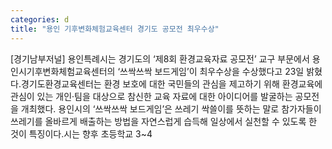 ```yaml
---
categories: d
title: "용인 기후변화체험교육센터 경기도 공모전 최우수상"
---
```

[경기남부저널] 용인특례시는 경기도의 ‘제8회 환경교육자료 공모전’ 교구 부문에서 용인시기후변화체험교육센터의 ‘쓰싹쓰싹 보드게임’이 최우수상을 수상했다고 23일 밝혔다.경기도환경교육센터는 환경 보호에 대한 국민들의 관심을 제고하기 위해 환경교육에 관심이 있는 개인·팀을 대상으로 참신한 교육 자료에 대한 아이디어를 발굴하는 공모전을 개최했다. 용인시의 ‘쓰싹쓰싹 보드게임’은 쓰레기 싹쓸이를 뜻하는 말로 참가자들이 쓰레기를 올바르게 배출하는 방법을 자연스럽게 습득해 일상에서 실천할 수 있도록 한 것이 특징이다.시는 향후 초등학교 3~4